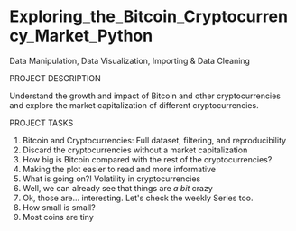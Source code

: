 # Exploring_the_Bitcoin_Cryptocurrency_Market_Python
Data Manipulation, Data Visualization, Importing &amp; Data Cleaning

PROJECT DESCRIPTION

Understand the growth and impact of Bitcoin and other cryptocurrencies and explore the market capitalization of different cryptocurrencies.


PROJECT TASKS
1. Bitcoin and Cryptocurrencies: Full dataset, filtering, and reproducibility
2. Discard the cryptocurrencies without a market capitalization
3. How big is Bitcoin compared with the rest of the cryptocurrencies?
4. Making the plot easier to read and more informative
5. What is going on?! Volatility in cryptocurrencies
6. Well, we can already see that things are *a bit* crazy
7. Ok, those are... interesting. Let's check the weekly Series too.
8. How small is small?
9. Most coins are tiny
